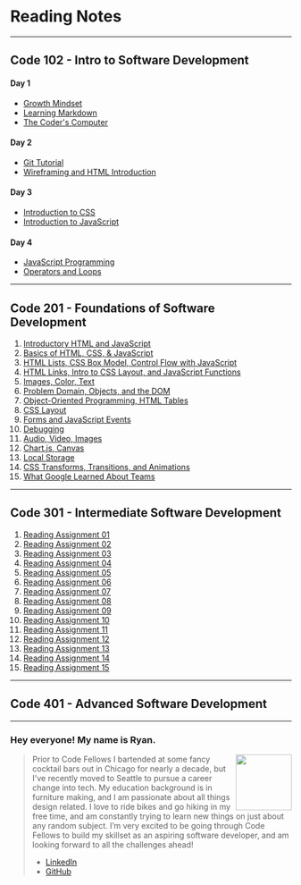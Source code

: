 <!-- These are my reading notes for the Code Fellows Software Development immersive program. -->

# **Reading Notes**

- - -

## **Code 102 - Intro to Software Development**

#### Day 1

- [Growth Mindset](code102/growthmindset.md)
- [Learning Markdown](code102/markdown.md)
- [The Coder's Computer](code102/coderscomputer.md)

#### Day 2

- [Git Tutorial](code102/gittutorial.md)
- [Wireframing and HTML Introduction](code102/html-intro.md)

#### Day 3

- [Introduction to CSS](code102/whatiscss.md)
- [Introduction to JavaScript](code102/jsintro.md)

#### Day 4

- [JavaScript Programming](code102/javascript.md)
- [Operators and Loops](code102/operatorsloops.md)

- - -

## **Code 201 - Foundations of Software Development**

1. [Introductory HTML and JavaScript](code201/class-01.md)
2. [Basics of HTML, CSS, & JavaScript](code201/class-02.md)
3. [HTML Lists, CSS Box Model, Control Flow with JavaScript](code201/class-03.md)
4. [HTML Links, Intro to CSS Layout, and JavaScript Functions](code201/class-04.md)
5. [Images, Color, Text](code201/class-05.md)
6. [Problem Domain, Objects, and the DOM](code201/class-06.md)
7. [Object-Oriented Programming, HTML Tables](code201/class-07.md)
8. [CSS Layout](code201/class-08.md)
9. [Forms and JavaScript Events](code201/class-09.md)
10. [Debugging](code201/class-10.md)
11. [Audio, Video, Images](code201/class-11.md)
12. [Chart.js, Canvas](code201/class-12.md)
13. [Local Storage](code201/class-13.md)
14. [CSS Transforms, Transitions, and Animations](code201/class-14.md)
15. [What Google Learned About Teams](code201/class-15.md)

- - -

## **Code 301 - Intermediate Software Development**

1. [Reading Assignment 01](README.md)
2. [Reading Assignment 02](README.md)
3. [Reading Assignment 03](README.md)
4. [Reading Assignment 04](README.md)
5. [Reading Assignment 05](README.md)
6. [Reading Assignment 06](README.md)
7. [Reading Assignment 07](README.md)
8. [Reading Assignment 08](README.md)
9. [Reading Assignment 09](README.md)
10. [Reading Assignment 10](README.md)
11. [Reading Assignment 11](README.md)
12. [Reading Assignment 12](README.md)
13. [Reading Assignment 13](README.md)
14. [Reading Assignment 14](README.md)
15. [Reading Assignment 15](README.md)


- - -

## **Code 401 - Advanced Software Development**

- - -

### **Hey everyone! My name is Ryan.**

<img src="https://avatars.githubusercontent.com/u/86586274?v=4" style="float: right;" width="100" height="100">

>Prior to Code Fellows I bartended at some fancy cocktail bars out in Chicago for nearly a decade, but I've recently moved to Seattle to pursue a career change into tech. My education background is in furniture making, and I am passionate about all things design related. I love to ride bikes and go hiking in my free time, and am constantly trying to learn new things on just about any random subject. I’m very excited to be going through Code Fellows to build my skillset as an aspiring software developer, and am looking forward to all the challenges ahead!
>- [LinkedIn](https://www.linkedin.com/in/ryanemmans/)
>- [GitHub](https://github.com/ryanemmans)
